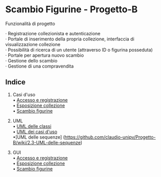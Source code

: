 # Scambio Figurine - Progetto-B

Funzionalità di progetto

· Registrazione collezionista e autenticazione<br/>
· Portale di inserimento della propria collezione, interfaccia di visualizzazione collezione<br/>
· Possibilità di ricerca di un utente (attraverso ID o figurina posseduta)<br/>
· Portale per apertura nuovo scambio<br/>
· Gestione dello scambio<br/>
· Gestione di una compravendita<br/>

## Indice
1. Casi d'uso<br/>
• [Accesso e registrazione](https://github.com/claudio-unipv/Progetto-B/wiki/1.1-Accesso-e-registrazione)<br/>
• [Esposizione collezione](https://github.com/claudio-unipv/Progetto-B/wiki/1.2-Esposizione-collezione)<br/>
• [Scambio figurine](https://github.com/claudio-unipv/Progetto-B/wiki/1.3-Scambio-figurine)<br/>

2. UML<br/>
• [UML delle classi](https://github.com/claudio-unipv/Progetto-B/wiki/2.1-UML-delle-classi)<br/>
• [UML dei casi d'uso](https://github.com/claudio-unipv/Progetto-B/wiki/2.2-UML-dei-casi-d'uso)<br/>
•[UML delle sequenze] (https://github.com/claudio-unipv/Progetto-B/wiki/2.3-UML-delle-sequenze) <br/>


3. GUI<br/>
• [Accesso e registrazione](https://github.com/claudio-unipv/Progetto-B/wiki/4.1-GUI-Accesso-e-registrazione)<br/>
• [Esposizione collezione](https://github.com/claudio-unipv/Progetto-B/wiki/4.2-GUI-Esposizione-collezione)<br/>
• [Scambio figurine](https://github.com/claudio-unipv/Progetto-B/wiki/4.3-GUI-Scambio-figurine)<br/>
